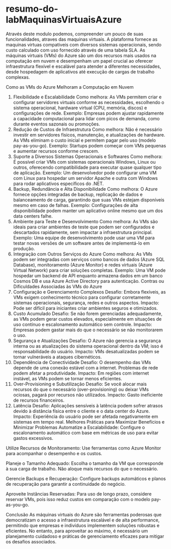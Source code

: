 # resumo-do-labMaquinasVirtuaisAzure
Através deste modulo podemos, compreender um pouco de suas funcionalidades, atraves das maquinas virtuais. A plataforma fornece as maquinas virtuas compativeis com diversos sistemas operacionais, sendo custo calculado com uso fornecido através de uma tabela SLA.
As máquinas virtuais (VMs) do Azure são um dos recursos mais usados na computação em nuvem e desempenham um papel crucial ao oferecer infraestrutura flexível e escalável para atender a diferentes necessidades, desde hospedagem de aplicativos até execução de cargas de trabalho complexas.

Como as VMs do Azure Melhoram a Computação em Nuvem
1. Flexibilidade e Escalabilidade
Como melhora:
As VMs permitem criar e configurar servidores virtuais conforme as necessidades, escolhendo o sistema operacional, hardware virtual (CPU, memória, discos) e configurações de rede.
Exemplo:
Empresas podem ajustar rapidamente a capacidade computacional para lidar com picos de demanda, como durante eventos sazonais ou promoções.
2. Redução de Custos de Infraestrutura
Como melhora:
Não é necessário investir em servidores físicos, manutenção, e atualizações de hardware. As VMs eliminam o custo inicial e permitem pagar pelo uso (modelo pay-as-you-go).
Exemplo:
Startups podem começar com VMs pequenas e aumentar recursos conforme crescem.
3. Suporte a Diversos Sistemas Operacionais e Softwares
Como melhora:
É possível criar VMs com sistemas operacionais Windows, Linux ou outros, oferecendo compatibilidade para executar quase qualquer tipo de aplicação.
Exemplo:
Um desenvolvedor pode configurar uma VM com Linux para hospedar um servidor Apache e outra com Windows para rodar aplicativos específicos do .NET.
4. Backup, Redundância e Alta Disponibilidade
Como melhora:
O Azure fornece opções integradas de backup, replicação de dados e balanceamento de carga, garantindo que suas VMs estejam disponíveis mesmo em caso de falhas.
Exemplo:
Configurações de alta disponibilidade podem manter um aplicativo online mesmo que um dos data centers falhe.
5. Ambiente para Teste e Desenvolvimento
Como melhora:
As VMs são ideais para criar ambientes de teste que podem ser configurados e descartados rapidamente, sem impactar a infraestrutura principal.
Exemplo:
Uma equipe de desenvolvimento pode usar uma VM para testar novas versões de um software antes de implementá-lo em produção.
6. Integração com Outros Serviços do Azure
Como melhora:
As VMs podem ser integradas com serviços como bancos de dados (Azure SQL Database), monitoramento (Azure Monitor) e redes virtuais (Azure Virtual Network) para criar soluções completas.
Exemplo:
Uma VM pode hospedar um backend de API enquanto armazena dados em um banco Cosmos DB e usa Azure Active Directory para autenticação.
Contras ou Dificuldades Associadas às VMs do Azure
1. Configuração e Gerenciamento Complexos
Desafio:
Embora flexíveis, as VMs exigem conhecimento técnico para configurar corretamente sistemas operacionais, segurança, redes e outros aspectos.
Impacto:
Pode ser difícil para iniciantes criar ambientes seguros e otimizados.
2. Custo Acumulado
Desafio:
Se não forem gerenciadas adequadamente, as VMs podem gerar custos elevados, especialmente em situações de uso contínuo e escalonamento automático sem controle.
Impacto:
Empresas podem gastar mais do que o necessário se não monitorarem o uso.
3. Segurança e Atualizações
Desafio:
O Azure não gerencia a segurança interna ou as atualizações do sistema operacional dentro da VM; isso é responsabilidade do usuário.
Impacto:
VMs desatualizadas podem se tornar vulneráveis a ataques cibernéticos.
4. Dependência de Conectividade
Desafio:
O desempenho das VMs depende de uma conexão estável com a internet. Problemas de rede podem afetar a produtividade.
Impacto:
Em regiões com internet instável, as VMs podem se tornar menos eficientes.
5. Over-Provisioning e Subutilização
Desafio:
Se você alocar mais recursos do que o necessário (over-provisioning) ou deixar VMs ociosas, pagará por recursos não utilizados.
Impacto:
Gasto ineficiente de recursos financeiros.
6. Latência
Desafio:
Aplicações sensíveis à latência podem sofrer atrasos devido à distância física entre o cliente e o data center do Azure.
Impacto:
Experiência do usuário pode ser afetada negativamente em sistemas em tempo real.
Melhores Práticas para Maximizar Benefícios e Minimizar Problemas
Automatize a Escalabilidade:
Configure o escalonamento automático com base em métricas de uso para evitar gastos excessivos.

Utilize Recursos de Monitoramento:
Use ferramentas como Azure Monitor para acompanhar o desempenho e os custos.

Planeje o Tamanho Adequado:
Escolha o tamanho da VM que corresponde à sua carga de trabalho. Não aloque mais recursos do que o necessário.

Gerencie Backups e Recuperação:
Configure backups automáticos e planos de recuperação para garantir a continuidade do negócio.

Aproveite Instâncias Reservadas:
Para uso de longo prazo, considere reservar VMs, pois isso reduz custos em comparação com o modelo pay-as-you-go.

Conclusão
As máquinas virtuais do Azure são ferramentas poderosas que democratizam o acesso a infraestrutura escalável e de alta performance, permitindo que empresas e indivíduos implementem soluções robustas e eficientes. No entanto, para aproveitar ao máximo, é necessário um planejamento cuidadoso e práticas de gerenciamento eficazes para mitigar os desafios associados.
